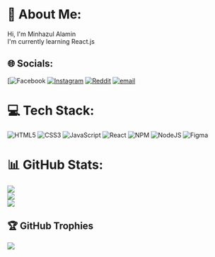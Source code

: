 
# 💫 About Me:
Hi, I'm Minhazul Alamin<br>I'm currently learning React.js


## 🌐 Socials:
[![![Facebook](https://img.shields.io/badge/Facebook-%231877F2.svg?logo=Facebook&logoColor=white)](https://facebook.com/MinhazulAlamin007) [![Instagram](https://img.shields.io/badge/Instagram-%23E4405F.svg?logo=Instagram&logoColor=white)](https://instagram.com/minhazulalamin) [![Reddit](https://img.shields.io/badge/Reddit-%23FF4500.svg?logo=Reddit&logoColor=white)](https://reddit.com/user/ExcellentChange6474) [![email](https://img.shields.io/badge/Email-D14836?logo=gmail&logoColor=white)](mailto:minhazulalamin007@gmail.com) 

# 💻 Tech Stack:
![HTML5](https://img.shields.io/badge/html5-%23E34F26.svg?style=plastic&logo=html5&logoColor=white) 
![CSS3](https://img.shields.io/badge/css3-%231572B6.svg?style=plastic&logo=css3&logoColor=white) 
![JavaScript](https://img.shields.io/badge/javascript-%23323330.svg?style=plastic&logo=javascript&logoColor=%23F7DF1E) 
![React](https://img.shields.io/badge/react-%2320232a.svg?style=plastic&logo=react&logoColor=%2361DAFB) 
![NPM](https://img.shields.io/badge/NPM-%23CB3837.svg?style=plastic&logo=npm&logoColor=white) 
![NodeJS](https://img.shields.io/badge/node.js-6DA55F?style=plastic&logo=node.js&logoColor=white) 
![Figma](https://img.shields.io/badge/figma-%23F24E1E.svg?style=plastic&logo=figma&logoColor=white)
# 📊 GitHub Stats:
![](https://github-readme-stats.vercel.app/api?username=MinhazulAlamin&theme=darcula&hide_border=true&include_all_commits=true&count_private=false)
<br/>
![](https://nirzak-streak-stats.vercel.app/?user=MinhazulAlamin&theme=darcula&hide_border=true)
<br/>
![](https://github-readme-stats.vercel.app/api/top-langs/?username=MinhazulAlamin&theme=darcula&hide_border=true&include_all_commits=true&count_private=false&layout=compact)

## 🏆 GitHub Trophies
![](https://github-profile-trophy.vercel.app/?username=MinhazulAlamin&theme=monokai&no-frame=true&no-bg=true&margin-w=4)
